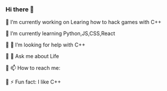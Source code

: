 ### Hi there 👋
🔭 I’m currently working on Learing how to hack games with C++

🌱 I’m currently learning Python,JS,CSS,React

🌱 🤔 I’m looking for help with C++

🌱 💬 Ask me about Life

🌱 📫 How to reach me: 

🌱 ⚡ Fun fact: I like C++
<!--
**AllusiveWheat/AllusiveWheat** is a ✨ _special_ ✨ repository because its `README.md` (this file) appears on your GitHub profile.

